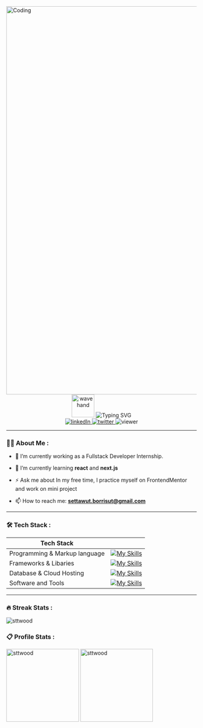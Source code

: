 <img alt="Coding" width="1024" src="https://media1.tenor.com/images/3d72cb6b2453ac39206627d1d700897f/tenor.gif?itemid=27634016?itemid=27633680">
<div id="intro" align="center">
<img alt="wavehand" width="60" src="https://media2.giphy.com/media/w1OBpBd7kJqHrJnJ13/200w.webp?cid=ecf05e477p6aeoa0y1323ddvnl3zddle0iy2r0wzqgzhke7r&rid=200w.webp&ct=s" />
<img src="https://readme-typing-svg.demolab.com?font=Fira+Code&size=25&pause=1000&color=F7F7F7&background=FFFFFF00&center=true&vCenter=true&width=1024&lines=Hi%2C+I'm+Settawut+Borrisut" alt="Typing SVG" />
<div id="social-media-badges" align="center">
<a href="https://www.linkedin.com/in/settawut-borrisut-013038212/">
<img alt="linkedIn" src="https://img.shields.io/badge/LinkedIn-blue?logo=linkedin&logoColor=white" />
</a>
<a href="https://twitter.com/sttwood">
<img alt="twitter" src="https://img.shields.io/badge/Twitter-blue?logo=twitter&logoColor=white" />
</a>
<img alt="viewer" src="https://komarev.com/ghpvc/?username=sttwood&style=flat-square&color=blue" />

</div>
</div>

---

### :woman_technologist: About Me :

- 🔭 I’m currently working as a Fullstack Developer Internship.

- 🌱 I’m currently learning **react** and **next.js**

- ⚡ Ask me about In my free time, I practice myself on FrontendMentor and work on mini project

- 📫 How to reach me: **settawut.borrisut@gmail.com**

---

### :hammer_and_wrench: Tech Stack :
| Tech Stack                    |   |
|-------------------------------|---|
| Programming & Markup language | [![My Skills](https://skillicons.dev/icons?i=js,html,css)](https://skillicons.dev)  |
| Frameworks & Libaries         | [![My Skills](https://skillicons.dev/icons?i=react,vite,bootstrap,materialui)](https://skillicons.dev)  |
| Database & Cloud Hosting      | [![My Skills](https://skillicons.dev/icons?i=mongodb,netlify,vercel)](https://skillicons.dev)  |
| Software and Tools            | [![My Skills](https://skillicons.dev/icons?i=wordpress,git,postman,figma,vscode,github)](https://skillicons.dev)  |


---

### :fire: Streak Stats :
<img src="http://github-readme-streak-stats.herokuapp.com?user=sttwood&theme=calm&hide_border=true&border_radius=5" alt="sttwood" />

### :clipboard: Profile Stats :

<img src="https://denvercoder1-github-readme-stats.vercel.app/api/top-langs/?username=sttwood&langs_count=8&layout=compact&theme=calm&hide_border=true&hide=Jupyter%20Notebook,Roff" alt="sttwood" height="192px" />
	
<img src="https://denvercoder1-github-readme-stats.vercel.app/api/?username=sttwood&show_icons=true&include_all_commits=true&count_private=true&locale=en&theme=calm&hide_border=true" alt="sttwood" height="192px" />
	</p>
